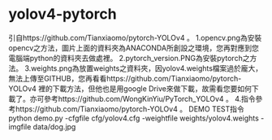 # yolov4-pytorch
引自https://github.com/Tianxiaomo/pytorch-YOLOv4 。
1.opencv.png為安裝opencv之方法，圖片上面的資料夾為ANACONDA所創設之環境，您再對應到您電腦端python的資料夾去做處裡。
2.pytorch_version.PNG為安裝pytorch之方法。
3.weights.png為放置weights之資料夾，因yolov4.weights檔案過於龐大，無法上傳至GITHUB，您再看看https://github.com/Tianxiaomo/pytorch-YOLOv4 裡的下載方法，但他也是用google Drive來做下載，故需看您要如何下載了。亦可參考https://github.com/WongKinYiu/PyTorch_YOLOv4 。
4.指令參考https://github.com/Tianxiaomo/pytorch-YOLOv4 。
DEMO TEST指令 python demo.py -cfgfile cfg/yolov4.cfg -weightfile weights/yolov4.weights -imgfile data/dog.jpg

